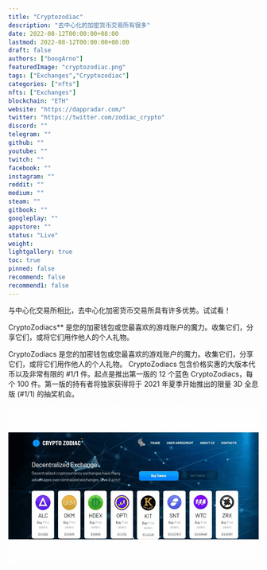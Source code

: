 ```yaml
---
title: "Cryptozodiac"
description: "去中心化的加密货币交易所有很多"
date: 2022-08-12T00:00:00+08:00
lastmod: 2022-08-12T00:00:00+08:00
draft: false
authors: ["boogArno"]
featuredImage: "cryptozodiac.png"
tags: ["Exchanges","Cryptozodiac"]
categories: ["nfts"]
nfts: ["Exchanges"]
blockchain: "ETH"
website: "https://dappradar.com/"
twitter: "https://twitter.com/zodiac_crypto"
discord: ""
telegram: ""
github: ""
youtube: ""
twitch: ""
facebook: ""
instagram: ""
reddit: ""
medium: ""
steam: ""
gitbook: ""
googleplay: ""
appstore: ""
status: "Live"
weight: 
lightgallery: true
toc: true
pinned: false
recommend: false
recommend1: false
---
```

与中心化交易所相比，去中心化加密货币交易所具有许多优势。试试看！

CryptoZodiacs** 是您的加密钱包或您最喜欢的游戏账户的魔力。收集它们，分享它们，或将它们用作他人的个人礼物。

CryptoZodiacs 是您的加密钱包或您最喜欢的游戏账户的魔力。收集它们，分享它们，或将它们用作他人的个人礼物。 CryptoZodiacs 包含价格实惠的大版本代币以及非常有限的 #1/1 件。起点是推出第一版的 12 个蓝色 CryptoZodiacs，每个 100 件。第一版的持有者将独家获得将于 2021 年夏季开始推出的限量 3D 全息版 (#1/1) 的抽奖机会。

![cryptozodiac-dapp-exchanges-eth-image1_e6314cf36d84afb05f60d0ec2047c9ac](cryptozodiac-dapp-exchanges-eth-image1_e6314cf36d84afb05f60d0ec2047c9ac.png)
